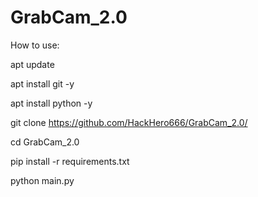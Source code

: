 # GrabCam_2.0
How to use:

apt update

apt install git -y

apt install python -y

git clone https://github.com/HackHero666/GrabCam_2.0/

cd GrabCam_2.0

pip install -r requirements.txt

python main.py
